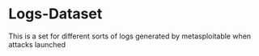 # Logs-Dataset
This is a set for different sorts of logs generated by metasploitable when attacks launched
